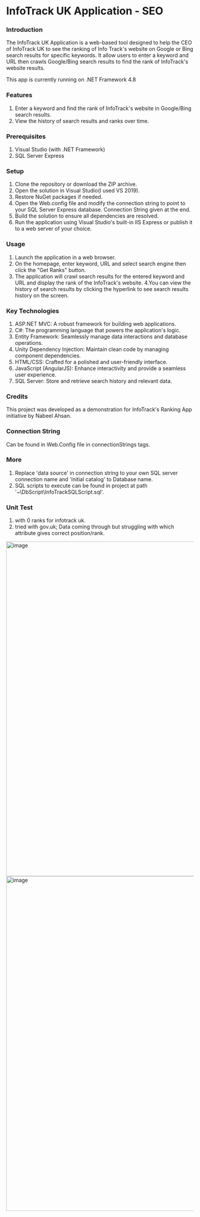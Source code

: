 # InfoTrack UK Application - SEO
### Introduction
The InfoTrack UK Application is a web-based tool designed to help the CEO of InfoTrack UK to see the ranking of Info Track's website on Google or Bing search results for specific keywords. It allow users to enter a keyword and URL then crawls Google/Bing search results to find the rank of InfoTrack's website results.

This app is currently running on .NET Framework 4.8

### Features
1. Enter a keyword and find the rank of InfoTrack's website in Google/Bing search results.
2. View the history of search results and ranks over time.

### Prerequisites
1. Visual Studio (with .NET Framework)
2. SQL Server Express

### Setup
1. Clone the repository or download the ZIP archive.
2. Open the solution in Visual Studio(I used VS 2019).
3. Restore NuGet packages if needed.
4. Open the Web.config file and modify the connection string to point to your SQL Server Express database. Connection String given at the end.
5. Build the solution to ensure all dependencies are resolved.
6. Run the application using Visual Studio's built-in IIS Express or publish it to a web server of your choice.

### Usage
1. Launch the application in a web browser.
2. On the homepage, enter keyword, URL and select search engine then click the "Get Ranks" button.
3. The application will crawl search results for the entered keyword and URL and display the rank of the InfoTrack's website.
4.You can view the history of search results by clicking the hyperlink to see search results history on the screen.

### Key Technologies
1. ASP.NET MVC: A robust framework for building web applications.
2. C#: The programming language that powers the application's logic.
2. Entity Framework: Seamlessly manage data interactions and database operations.
4. Unity Dependency Injection: Maintain clean code by managing component dependencies.
5. HTML/CSS: Crafted for a polished and user-friendly interface.
6. JavaScript (AngularJS): Enhance interactivity and provide a seamless user experience.
7. SQL Server: Store and retrieve search history and relevant data.

### Credits
This project was developed as a demonstration for InfoTrack's Ranking App initiative by Nabeel Ahsan.

### Connection String
Can be found in Web.Config file in connectionStrings tags.

### More
1. Replace 'data source' in connection string to your own SQL server connection name and 'initial catalog' to Database name.
2. SQL scripts to execute can be found in project at path
'~\DbScript\InfoTrackSQLScript.sql'.

### Unit Test

1. with 0 ranks for infotrack uk.
2. tried with gov.uk; Data coming through but struggling with which attribute gives correct position/rank.

<img width="896" alt="image" src="https://github.com/mnabeelahsan/InfoTrackUk_RankerApp/assets/141588155/8f832070-ae17-43d7-b9e9-d2a62cbb7614">
<img width="896" alt="image" src="https://github.com/mnabeelahsan/InfoTrackUk_RankerApp/assets/141588155/82a8c989-887d-47e2-898d-4a9c74e91713">


